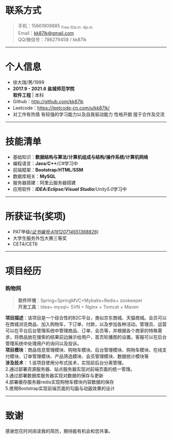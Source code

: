 # 联系方式
> 手机：15861909885    <sub>Free:*10a.m.-8p.m.*</sub>  
> Email：kk87lk@gmail.com  
> QQ/微信号：786279458 / kk87lk

---
# 个人信息
 - 徐大瑞/男/1999
 - **2017.9 - 2021.6**			**盐城师范学院**  
   **软件工程** | 本科  
 - Github：http://github.com/kk87lk 
 - Leetcode：https://leetcode-cn.com/u/kk87lk/
 - 对工作有热情 有较强的学习能力以及自我驱动能力 性格开朗 擅于合作及交流  
---
# 技能清单
- 基础知识：**数据结构与算法/计算机组成与结构/操作系统/计算机网络**
- 编程语言：**Java**/**C++**/*C#*<kbd>学习中</kbd>
- 前端框架：**Bootstrap**/**HTML**/**SSM**
- 数据库相关：**MySQL**
- 服务器搭建：阿里云服务器搭建
- 应用软件：**_IDEA_**/**_Eclipse_**/**_Visual Studio_**/*Unity5.0*<kbd>学习中</kbd>

---
# 所获证书(奖项)
- PAT甲级[*(证书编号:A19120714651368826)*](https://www.patest.cn/certificates)
- 大学生服务外包大赛三等奖
- CET4/CET6

---
# 项目经历
### 购物网                      
>**软件环境**：Spring+SpringMVC+Mybatis+Redis+ zookeeper  
>**开发工具**：Idea+ mysql+ SVN + Nginx + Tomcat + Maven

**项目描述**：该项目是一个综合性的B2C平台，类似京东商城、天猫商城。会员可以在商城浏览商品、加入购物车，下订单，付款，以及参加各种活动。管理员、运营可以在平台后台管理系统中管理商品、订单、会员等，并根据各个商家的特殊需求，将商品放在搜索的结果前边展示给用户，首页轮播图的设置。客服可以在后台管理系统中处理用户的询问以及投诉。  
**项目模块**：商品信息管理模块、购物车模块、后台管理模块、购物车模块、在线支付模块、订单管理模块、产品筛选模块、会员管理模块、数据统计模块等  
**涉及技术**：
1.该项目使用分布式技术，实现前后台分离管理。  
2.通过部署资源服务器、站点服务器实现对前端页面的统一管理。  
3.通过部署数据库服务器实现对数据的保存与更新  
4.部署缓存服务器redis实现购物车模块内容数据的保存  
5.使用Bootstrap实现前端页面的勾画与动画效果的设计  

---
# 致谢
感谢您花时间阅读我的简历，期待能有机会和您共事。
